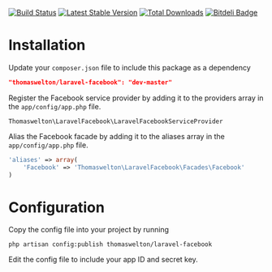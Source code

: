 [![Build Status](https://travis-ci.org/thomaswelton/laravel-facebook.png?branch=master)](https://travis-ci.org/thomaswelton/laravel-facebook)
[![Latest Stable Version](https://poser.pugx.org/thomaswelton/laravel-facebook/v/stable.png)](https://packagist.org/packages/thomaswelton/laravel-facebook)
[![Total Downloads](https://poser.pugx.org/thomaswelton/laravel-facebook/downloads.png)](https://packagist.org/packages/thomaswelton/laravel-facebook)
[![Bitdeli Badge](https://d2weczhvl823v0.cloudfront.net/thomaswelton/laravel-facebook/trend.png)](https://bitdeli.com/free "Bitdeli Badge")


# Installation

Update your `composer.json` file to include this package as a dependency
```json
"thomaswelton/laravel-facebook": "dev-master"
```

Register the Facebook service provider by adding it to the providers array in the `app/config/app.php` file. 
```
Thomaswelton\LaravelFacebook\LaravelFacebookServiceProvider
```

Alias the Facebook facade by adding it to the aliases array in the `app/config/app.php` file. 
```php
'aliases' => array(
	'Facebook' => 'Thomaswelton\LaravelFacebook\Facades\Facebook'
)
```

# Configuration

Copy the config file into your project by running
```
php artisan config:publish thomaswelton/laravel-facebook
```

Edit the config file to include your app ID and secret key.
